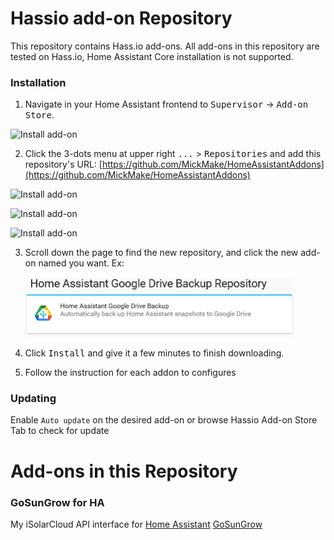 
# Hassio add-on Repository
This repository contains Hass.io add-ons. All add-ons in this repository are tested on Hass.io, Home Assistant Core installation is not supported.

### Installation
1. Navigate in your Home Assistant frontend to <kbd>Supervisor</kbd> -> <kbd>Add-on Store</kbd>.

![Install add-on](https://github.com/MickMake/HomeAssistantAddons/raw/main/GoSungrow/ScreenShot1.png)

2. Click the 3-dots menu at upper right <kbd>...</kbd> > <kbd>Repositories</kbd> and add this repository's URL: [https://github.com/MickMake/HomeAssistantAddons](https://github.com/MickMake/HomeAssistantAddons)

![Install add-on](https://github.com/MickMake/HomeAssistantAddons/raw/main/GoSungrow/ScreenShot2.png)

![Install add-on](https://github.com/MickMake/HomeAssistantAddons/raw/main/GoSungrow/ScreenShot3.png)

![Install add-on](https://github.com/MickMake/HomeAssistantAddons/raw/main/GoSungrow/ScreenShot4.png)

3. Scroll down the page to find the new repository, and click the new add-on named you want. Ex:

   <img src="images/repo_ss.png" width="429"/>

4. Click <kbd>Install</kbd> and give it a few minutes to finish downloading.

5. Follow the instruction for each addon to configures


### Updating
Enable `Auto update` on the desired add-on or browse Hassio Add-on Store Tab to check for update

# Add-ons in this Repository

### GoSunGrow for HA
My iSolarCloud API interface for [Home Assistant](https://www.home-assistant.io/)
[GoSunGrow](https://github.com/MickMake/GoSunGrow/)
